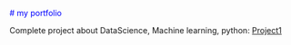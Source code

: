 <span style="color:blue;"># my portfolio</span>

Complete project about DataScience, Machine learning, python: [Project1](https://github.com/charlyBraga/analysis-price-host)

